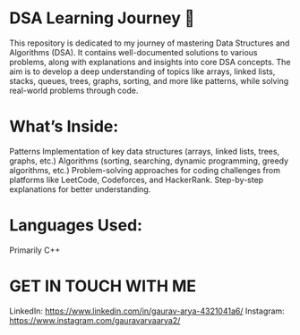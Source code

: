 # DSA Learning Journey 🚀
This repository is dedicated to my journey of mastering Data Structures and Algorithms (DSA). It contains well-documented solutions to various problems, along with explanations and insights into core DSA concepts. The aim is to develop a deep understanding of topics like arrays, linked lists, stacks, queues, trees, graphs, sorting, and more like patterns, while solving real-world problems through code.

# What’s Inside:
Patterns
Implementation of key data structures (arrays, linked lists, trees, graphs, etc.)
Algorithms (sorting, searching, dynamic programming, greedy algorithms, etc.)
Problem-solving approaches for coding challenges from platforms like LeetCode, Codeforces, and HackerRank.
Step-by-step explanations for better understanding.

# Languages Used:
Primarily C++

# GET IN TOUCH WITH ME
LinkedIn: https://www.linkedin.com/in/gaurav-arya-4321041a6/
Instagram: https://www.instagram.com/gauravaryaarya2/
